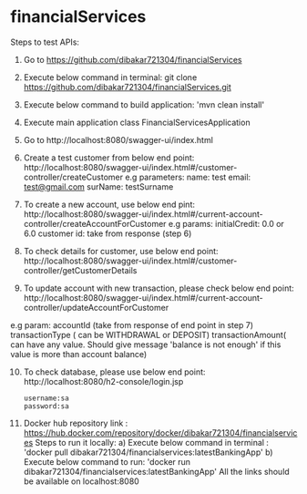 # financialServices

Steps to test APIs:

1) Go to https://github.com/dibakar721304/financialServices

2) Execute below command in terminal:
git clone https://github.com/dibakar721304/financialServices.git

3) Execute below command to build application:
'mvn clean install'

4) Execute main application class FinancialServicesApplication

5) Go to http://localhost:8080/swagger-ui/index.html

6) Create a test customer from below end point:
http://localhost:8080/swagger-ui/index.html#/customer-controller/createCustomer
e.g parameters:
name: test
email: test@gmail.com
surName: testSurname

7) To create a new account, use below end pint:
http://localhost:8080/swagger-ui/index.html#/current-account-controller/createAccountForCustomer
e.g params:
initialCredit: 0.0 or 6.0
customer id: take from response (step 6)

8) To check details for customer, use below end point:
http://localhost:8080/swagger-ui/index.html#/customer-controller/getCustomerDetails

9) To update account with new transaction, please check below end point:
http://localhost:8080/swagger-ui/index.html#/current-account-controller/updateAccountForCustomer

e.g param: accountId (take from response of end point in step 7)
transactionType ( can be WITHDRAWAL or DEPOSIT)
transactionAmount( can have any value. Should give message 'balance is not enough' if this value
is more than account balance)

10) To check database, please use below end point:
http://localhost:8080/h2-console/login.jsp

        username:sa
        password:sa

11) Docker hub repository link : https://hub.docker.com/repository/docker/dibakar721304/financialservices
Steps to run it locally:
a) Execute below command in terminal :
'docker pull dibakar721304/financialservices:latestBankingApp'
b) Execute below command to run:
'docker run dibakar721304/financialservices:latestBankingApp'
All the  links should be available on localhost:8080

